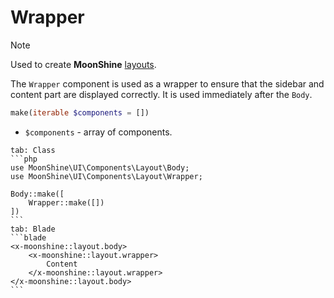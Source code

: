# Wrapper

> [!NOTE]
> Used to create **MoonShine** [layouts](/docs/{{version}}/appearance/layout).

The `Wrapper` component is used as a wrapper to ensure that the sidebar and content part are displayed correctly.
It is used immediately after the `Body`.

```php
make(iterable $components = [])
```

- `$components` - array of components.

~~~tabs
tab: Class
```php
use MoonShine\UI\Components\Layout\Body;
use MoonShine\UI\Components\Layout\Wrapper;

Body::make([
    Wrapper::make([])
])
```
tab: Blade
```blade
<x-moonshine::layout.body>
    <x-moonshine::layout.wrapper>
        Content
    </x-moonshine::layout.wrapper>
</x-moonshine::layout.body>
```
~~~
